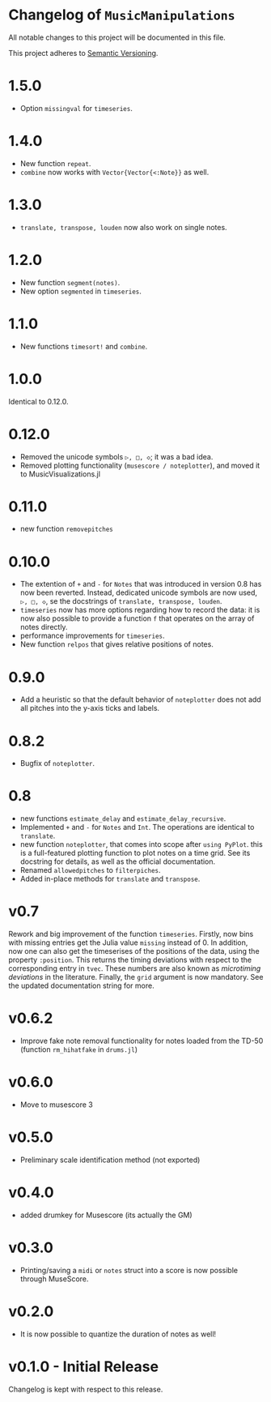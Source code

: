 # Changelog of `MusicManipulations`

All notable changes to this project will be documented in this file.

This project adheres to [Semantic Versioning](http://semver.org/spec/v2.0.0.html).

# 1.5.0
* Option `missingval` for `timeseries`.

# 1.4.0
* New function `repeat`.
* `combine` now works with `Vector{Vector{<:Note}}` as well.

# 1.3.0
* `translate, transpose, louden` now also work on single notes.

# 1.2.0
* New function `segment(notes)`.
* New option `segmented` in `timeseries`.

# 1.1.0
* New functions `timesort!` and `combine`.
# 1.0.0
Identical to 0.12.0.
# 0.12.0
* Removed the unicode symbols `▷, □, ◇`; it was a bad idea.
* Removed plotting functionality (`musescore / noteplotter`), and moved it to MusicVisualizations.jl

# 0.11.0
* new function `removepitches`
# 0.10.0
* The extention of `+` and `-` for `Notes` that was introduced in version 0.8 has now been reverted. Instead, dedicated unicode symbols are now used, `▷, □, ◇`, se the docstrings of `translate, transpose, louden`.
* `timeseries` now has more options regarding how to record the data: it is now also possible to provide a function `f` that operates on the array of notes directly.
* performance improvements for `timeseries`.
* New function `relpos` that gives relative positions of notes.

# 0.9.0
* Add a heuristic so that the default behavior of `noteplotter` does not add all pitches into the y-axis ticks and labels.

# 0.8.2
* Bugfix of `noteplotter`.

# 0.8
* new functions `estimate_delay` and `estimate_delay_recursive`.
* Implemented `+` and `-` for `Notes` and `Int`. The operations are identical to `translate`.
* new function `noteplotter`, that comes into scope after `using PyPlot`. this is a full-featured plotting function to plot notes on a time grid. See its docstring for details, as well as the official documentation.
* Renamed `allowedpitches` to `filterpiches`.
* Added in-place methods for `translate` and `transpose`.

# v0.7
Rework and big improvement of the function `timeseries`. Firstly, now bins with missing entries get the Julia value `missing` instead of 0. In addition, now one can also get the timeserises of the positions of the data, using the property `:position`. This returns the timing deviations with respect to the corresponding entry in `tvec`. These numbers are also known as *microtiming deviations* in the literature. Finally, the `grid` argument is now mandatory.
See the updated documentation string for more.

# v0.6.2
* Improve fake note removal functionality for notes loaded from the TD-50 (function `rm_hihatfake` in `drums.jl`)

# v0.6.0
* Move to musescore 3

# v0.5.0
* Preliminary scale identification method (not exported)

# v0.4.0
* added drumkey for Musescore (its actually the GM)

# v0.3.0
* Printing/saving a `midi` or `notes` struct into a score is now possible through MuseScore.

# v0.2.0
* It is now possible to quantize the duration of notes as well!

# v0.1.0 - Initial Release
Changelog is kept with respect to this release.

